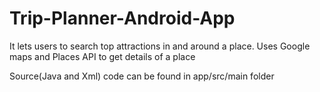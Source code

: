 # Trip-Planner-Android-App
It lets users to search top attractions in and around a place. Uses Google maps and Places API to get details of a place

Source(Java and Xml) code can be found in app/src/main folder
